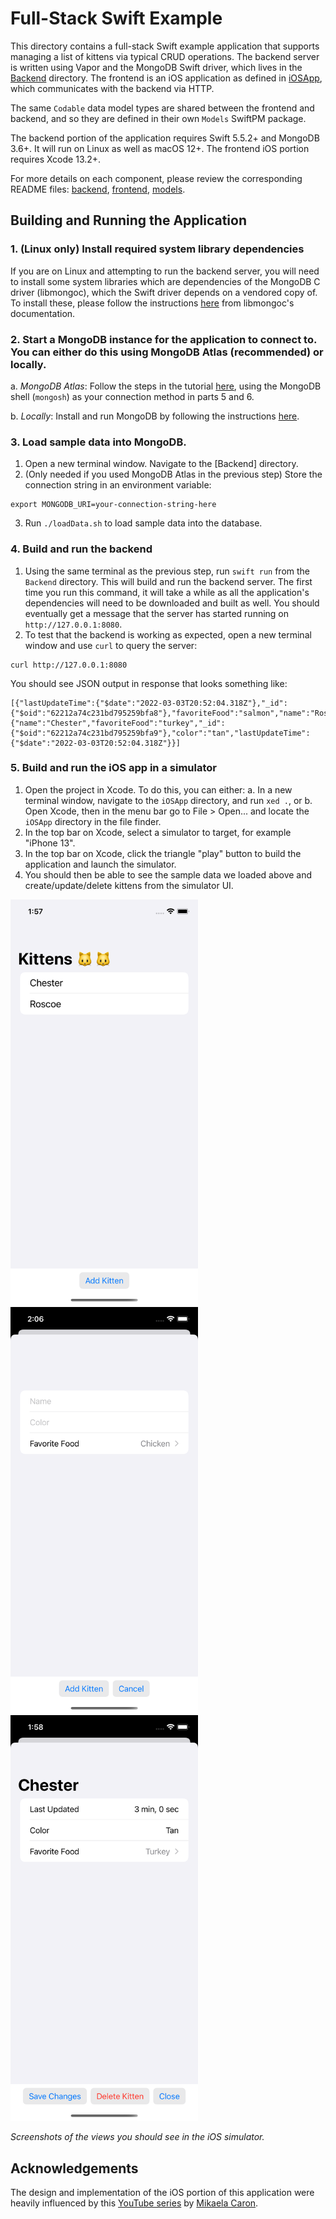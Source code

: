 # Full-Stack Swift Example

This directory contains a full-stack Swift example application that supports managing a list of kittens via typical CRUD operations. The backend server is written using Vapor and the MongoDB Swift driver, which lives in the [Backend](./Backend) directory. The frontend is an iOS application as defined in [iOSApp](./iOSApp), which communicates with the backend via HTTP. 

The same `Codable` data model types are shared between the frontend and backend, and so they are defined in their own `Models` SwiftPM package.

The backend portion of the application requires Swift 5.5.2+ and MongoDB 3.6+. It will run on Linux as well as macOS 12+. The frontend iOS portion requires Xcode 13.2+.

For more details on each component, please review the corresponding README files: [backend](./Backend/README.md), [frontend](./iOSApp/README.md), [models](./Models/README.md).

## Building and Running the Application

### 1. (Linux only) Install required system library dependencies
If you are on Linux and attempting to run the backend server, you will need to install some system libraries which are dependencies of the MongoDB C driver (libmongoc), which the Swift driver depends on a vendored copy of. To install these, please follow the instructions [here](http://mongoc.org/libmongoc/current/installing.html#prerequisites-for-libmongoc) from libmongoc's documentation.

### 2. Start a MongoDB instance for the application to connect to. You can either do this using MongoDB Atlas (recommended) or locally.
a. *MongoDB Atlas*: Follow the steps in the tutorial [here](https://docs.atlas.mongodb.com/getting-started/), using the MongoDB shell (`mongosh`) as your connection method in parts 5 and 6.

b. *Locally*: Install and run MongoDB by following the instructions [here](https://docs.mongodb.com/manual/administration/install-community/).

### 3. Load sample data into MongoDB.
1. Open a new terminal window. Navigate to the [Backend] directory.
2. (Only needed if you used MongoDB Atlas in the previous step) Store the connection string in an environment variable:
```
export MONGODB_URI=your-connection-string-here
```
3. Run `./loadData.sh` to load sample data into the database.

### 4. Build and run the backend
1. Using the same terminal as the previous step, run `swift run` from the `Backend` directory. This will build and run the backend server. The first time you run this command, it will take a while as all the application's dependencies will need to be downloaded and built as well. You should eventually get a message that the server has started running on `http://127.0.0.1:8080`.
2. To test that the backend is working as expected, open a new terminal window and use `curl`  to query the server:
```
curl http://127.0.0.1:8080
```

You should see JSON output in response that looks something like:
```
[{"lastUpdateTime":{"$date":"2022-03-03T20:52:04.318Z"},"_id":{"$oid":"62212a74c231bd795259bfa8"},"favoriteFood":"salmon","name":"Roscoe","color":"orange"},{"name":"Chester","favoriteFood":"turkey","_id":{"$oid":"62212a74c231bd795259bfa9"},"color":"tan","lastUpdateTime":{"$date":"2022-03-03T20:52:04.318Z"}}]
```

### 5. Build and run the iOS app in a simulator
1. Open the project in Xcode. To do this, you can either:
    a. In a new terminal window, navigate to the `iOSApp` directory, and run `xed .`, or
    b. Open Xcode, then in the menu bar go to File > Open... and locate the `iOSApp` directory in the file finder.
2. In the top bar on Xcode, select a simulator to target, for example "iPhone 13".
3. In the top bar on Xcode, click the triangle "play" button to build the application and launch the simulator.
4. You should then be able to see the sample data we loaded above and create/update/delete kittens from the simulator UI.

<img src="screenshots/list_view.png" width="300"><img src="screenshots/add_view.png" width="300"><img src="screenshots/view_update_delete_view.png" width="300">

_Screenshots of the views you should see in the iOS simulator._

<!-- ![add view](screenshots/add_view.png)
![view/update/delete view](screenshots/view_update_delete_view.png) -->

## Acknowledgements
The design and implementation of the iOS portion of this application were heavily influenced by this [YouTube series](https://www.youtube.com/playlist?list=PLMRqhzcHGw1Z7xNnqS_yUNm1k9dvq-HbM) by [Mikaela Caron](https://github.com/mikaelacaron).
